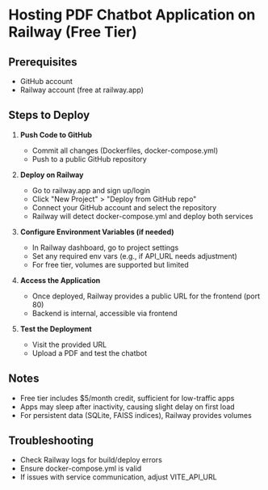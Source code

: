 # Hosting PDF Chatbot Application on Railway (Free Tier)

## Prerequisites
- GitHub account
- Railway account (free at railway.app)

## Steps to Deploy

1. **Push Code to GitHub**
   - Commit all changes (Dockerfiles, docker-compose.yml)
   - Push to a public GitHub repository

2. **Deploy on Railway**
   - Go to railway.app and sign up/login
   - Click "New Project" > "Deploy from GitHub repo"
   - Connect your GitHub account and select the repository
   - Railway will detect docker-compose.yml and deploy both services

3. **Configure Environment Variables (if needed)**
   - In Railway dashboard, go to project settings
   - Set any required env vars (e.g., if API_URL needs adjustment)
   - For free tier, volumes are supported but limited

4. **Access the Application**
   - Once deployed, Railway provides a public URL for the frontend (port 80)
   - Backend is internal, accessible via frontend

5. **Test the Deployment**
   - Visit the provided URL
   - Upload a PDF and test the chatbot

## Notes
- Free tier includes $5/month credit, sufficient for low-traffic apps
- Apps may sleep after inactivity, causing slight delay on first load
- For persistent data (SQLite, FAISS indices), Railway provides volumes

## Troubleshooting
- Check Railway logs for build/deploy errors
- Ensure docker-compose.yml is valid
- If issues with service communication, adjust VITE_API_URL
